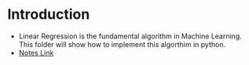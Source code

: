 # Introduction 
* Linear Regression is the fundamental algorithm in Machine Learning. This folder will show how to implement this algorthim in python.  
* [Notes Link](https://www.notion.so/Linear-Regression-d6a7281e60cd497e901f332a02e014c4)
